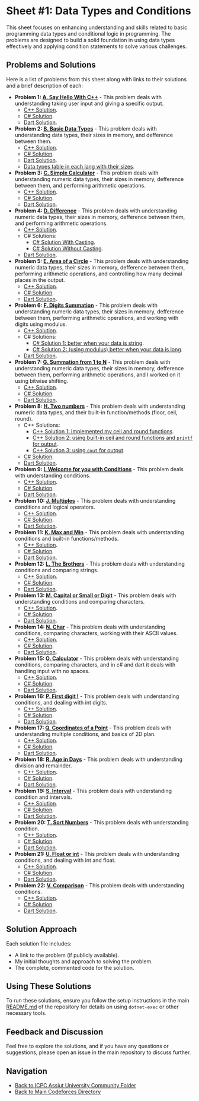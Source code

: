 # Sheet #1: Data Types and Conditions

This sheet focuses on enhancing understanding and skills related to basic programming data types and conditional logic in programming. The problems are designed to build a solid foundation in using data types effectively and applying condition statements to solve various challenges.

## Problems and Solutions

Here is a list of problems from this sheet along with links to their solutions and a brief description of each:

- **Problem 1: [A. Say Hello With C++](./A.%20Say%20Hello%20With%20C++/)** - This problem deals with understanding taking user input and giving a specific output.
    - [C++ Solution](./A.%20Say%20Hello%20With%20C++/main.cpp).
    - [C# Solution](./A.%20Say%20Hello%20With%20C++/main.cs).
    - [Dart Solution](./A.%20Say%20Hello%20With%20C++/main.dart).
- **Problem 2: [B. Basic Data Types](./B.%20Basic%20Data%20Types/)** - This problem deals with understanding data types, their sizes in memory, and defference between them.
    - [C++ Solution](./B.%20Basic%20Data%20Types/main.cpp).
    - [C# Solution](./B.%20Basic%20Data%20Types/main.cs).
    - [Dart Solution](./B.%20Basic%20Data%20Types/main.dart).
    - [Data types table in each lang with their sizes](./B.%20Basic%20Data%20Types/README.md).
- **Problem 3: [C. Simple Calculator](./C.%20Simple%20Calculator/)** - This problem deals with understanding numeric data types, their sizes in memory, defference between them, and performing arithmetic operations.
    - [C++ Solution](./C.%20Simple%20Calculator/main.cpp).
    - [C# Solution](./C.%20Simple%20Calculator/main.cs).
    - [Dart Solution](./C.%20Simple%20Calculator/main.dart).
- **Problem 4: [D. Difference](./D.%20Difference/)** - This problem deals with understanding numeric data types, their sizes in memory, defference between them, and performing arithmetic operations.
    - [C++ Solution](./D.%20Difference/main.cpp).
    - C# Solutions:
        - [C# Solution With Casting](./D.%20Difference/WithCasting.cs).
        - [C# Solution Without Casting](./D.%20Difference/WithoutCasting.cs).
    - [Dart Solution](./D.%20Difference/main.dart).
- **Problem 5: [E. Area of a Circle](./E.%20Area%20of%20a%20Circle/)** - This problem deals with understanding numeric data types, their sizes in memory, defference between them, performing arithmetic operations, and controlling how many decimal places in the output.
    - [C++ Solution](./E.%20Area%20of%20a%20Circle/main.cpp).
    - [C# Solution](./E.%20Area%20of%20a%20Circle/main.cs).
    - [Dart Solution](./E.%20Area%20of%20a%20Circle/main.dart).
- **Problem 6: [F. Digits Summation](./F.%20Digits%20Summation/)** - This problem deals with understanding numeric data types, their sizes in memory, defference between them, performing arithmetic operations, and working with digits using modulus.
    - [C++ Solution](./F.%20Digits%20Summation/main.cpp).
    - C# Solutions:
        - [C# Solution 1: better when your data is string](./F.%20Digits%20Summation/sl1.cs).
        - [C# Solution 2: (using modulus) better when your data is long](./F.%20Digits%20Summation/sl2.cs).
    - [Dart Solution](./F.%20Digits%20Summation/main.dart).
- **Problem 7: [G. Summation from 1 to N](./G.%20Summation%20from%201%20to%20N/)** - This problem deals with understanding numeric data types, their sizes in memory, defference between them, performing arithmetic operations, and I worked on it using bitwise shifting.
    - [C++ Solution](./G.%20Summation%20from%201%20to%20N/main.cpp).
    - [C# Solution](./G.%20Summation%20from%201%20to%20N/main.cs).
    - [Dart Solution](./G.%20Summation%20from%201%20to%20N/main.dart).
- **Problem 8: [H. Two numbers](./H.%20Two%20numbers/)** - This problem deals with understanding numeric data types, and their built-in function/methods (floor, ceil, round).
    - C++ Solutions:
        - [C++ Solution 1: Implemented my ceil and round functions](./H.%20Two%20numbers/sl1.cpp).
        - [C++ Solution 2: using built-in ceil and round functions and `printf` for output](./H.%20Two%20numbers/sl2.cpp).
        - [C++ Solution 3: using `cout` for output](./H.%20Two%20numbers/sl3.cpp).
    - [C# Solution](./H.%20Two%20numbers/main.cs).
    - [Dart Solution](./H.%20Two%20numbers/main.dart).
- **Problem 9: [I. Welcome for you with Conditions](./I.%20Welcome%20for%20you%20with%20Conditions/)** - This problem deals with understanding conditions.
    - [C++ Solution](./I.%20Welcome%20for%20you%20with%20Conditions/main.cpp).
    - [C# Solution](./I.%20Welcome%20for%20you%20with%20Conditions/main.cs).
    - [Dart Solution](./I.%20Welcome%20for%20you%20with%20Conditions/main.dart).
- **Problem 10: [J. Multiples](./J.%20Multiples/)** - This problem deals with understanding conditions and logical operators.
    - [C++ Solution](./J.%20Multiples/main.cpp).
    - [C# Solution](./J.%20Multiples/main.cs).
    - [Dart Solution](./J.%20Multiples/main.dart).
- **Problem 11: [K. Max and Min](./K.%20Max%20and%20Min/)** - This problem deals with understanding conditions and built-in functions/methods.
    - [C++ Solution](./K.%20Max%20and%20Min/main.cpp).
    - [C# Solution](./K.%20Max%20and%20Min/main.cs).
    - [Dart Solution](./K.%20Max%20and%20Min/main.dart).
- **Problem 12: [L. The Brothers](./L.%20The%20Brothers/)** - This problem deals with understanding conditions and comparing strings.
    - [C++ Solution](./L.%20The%20Brothers/main.cpp).
    - [C# Solution](./L.%20The%20Brothers/main.cs).
    - [Dart Solution](./L.%20The%20Brothers/main.dart).
- **Problem 13: [M. Capital or Small or Digit](./M.%20Capital%20or%20Small%20or%20Digit/)** - This problem deals with understanding conditions and comparing characters.
    - [C++ Solution](./M.%20Capital%20or%20Small%20or%20Digit/main.cpp).
    - [C# Solution](./M.%20Capital%20or%20Small%20or%20Digit/main.cs).
    - [Dart Solution](./M.%20Capital%20or%20Small%20or%20Digit/main.dart).
- **Problem 14: [N. Char](./N.%20Char/)** - This problem deals with understanding conditions, comparing characters, working with their ASCII values.
    - [C++ Solution](./N.%20Char/main.cpp).
    - [C# Solution](./N.%20Char/main.cs).
    - [Dart Solution](./N.%20Char/main.dart).
- **Problem 15: [O. Calculator](./O.%20Calculator/)** - This problem deals with understanding conditions, comparing characters, and in c# and dart it deals with handling input with no spaces.
    - [C++ Solution](./O.%20Calculator/main.cpp).
    - [C# Solution](./O.%20Calculator/main.cs).
    - [Dart Solution](./O.%20Calculator/main.dart).
- **Problem 16: [P. First digit !](./P.%20First%20digit%20!/)** - This problem deals with understanding conditions, and dealing with int digits.
    - [C++ Solution](./P.%20First%20digit%20!/main.cpp).
    - [C# Solution](./P.%20First%20digit%20!/main.cs).
    - [Dart Solution](./P.%20First%20digit%20!/main.dart).
- **Problem 17: [Q. Coordinates of a Point](./Q.%20Coordinates%20of%20a%20Point/)** - This problem deals with understanding multiple conditions, and basics of 2D plan.
    - [C++ Solution](./Q.%20Coordinates%20of%20a%20Point/main.cpp).
    - [C# Solution](./Q.%20Coordinates%20of%20a%20Point/main.cs).
    - [Dart Solution](./Q.%20Coordinates%20of%20a%20Point/main.dart).
- **Problem 18: [R. Age in Days](./R.%20Age%20in%20Days/)** - This problem deals with understanding division and remainder.
    - [C++ Solution](./R.%20Age%20in%20Days/main.cpp).
    - [C# Solution](./R.%20Age%20in%20Days/main.cs).
    - [Dart Solution](./R.%20Age%20in%20Days/main.dart).
- **Problem 19: [S. Interval](./S.%20Interval/)** - This problem deals with understanding condition and intervals.
    - [C++ Solution](./S.%20Interval/main.cpp).
    - [C# Solution](./S.%20Interval/main.cs).
    - [Dart Solution](./S.%20Interval/main.dart).
- **Problem 20: [T. Sort Numbers](./T.%20Sort%20Numbers/)** - This problem deals with understanding condition.
    - [C++ Solution](./T.%20Sort%20Numbers/main.cpp).
    - [C# Solution](./T.%20Sort%20Numbers/main.cs).
    - [Dart Solution](./T.%20Sort%20Numbers/main.dart).
- **Problem 21: [U. Float or int](./U.%20Float%20or%20int/)** - This problem deals with understanding conditions, and dealing with int and float.
    - [C++ Solution](./U.%20Float%20or%20int/main.cpp).
    - [C# Solution](./U.%20Float%20or%20int/main.cs).
    - [Dart Solution](./U.%20Float%20or%20int/main.dart).
- **Problem 22: [V. Comparison](./V.%20Comparison/)** - This problem deals with understanding conditions.
    - [C++ Solution](./V.%20Comparison/main.cpp).
    - [C# Solution](./V.%20Comparison/main.cs).
    - [Dart Solution](./V.%20Comparison/main.dart).

## Solution Approach

Each solution file includes:
- A link to the problem (if publicly available).
- My initial thoughts and approach to solving the problem.
- The complete, commented code for the solution.

## Using These Solutions

To run these solutions, ensure you follow the setup instructions in the main [README.md](/README.md) of the repository for details on using `dotnet-exec` or other necessary tools.

## Feedback and Discussion

Feel free to explore the solutions, and if you have any questions or suggestions, please open an issue in the main repository to discuss further.

## Navigation

- [Back to ICPC Assiut University Community Folder](../)
- [Back to Main Codeforces Directory](../../)
